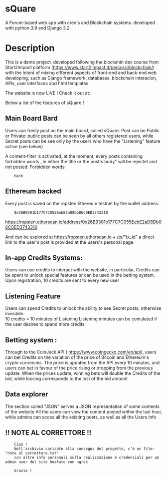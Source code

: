 # sQuare
A Forum-based web app with credis and Blockchain systems. 
developed with python 3.9 and Django 3.2

# Description
This is a demo project, developed following the blockahin dev course from Start2Impact platform (https://www.start2impact.it/percorsi/blockchain/) with the intent of mixing different aspects of front-end and back-end web developing, 
such as Django framework, databases, blockchain interacion, APIs, user interfaces and html templates.

The website is now LIVE ! 
Check it out at:

Below a list of the features of sQuare !


## Main Board Bard
Users can freely post on the main board, called sQuare.
Post can be Public or Private: public posts can be seen by all others registered users,
while Secret posts can be see only by the users who have the "Listening" feature active (see below)

A content-filter is activated, at the moment, every posts containing forbidden words , in either the title or the post's body" will be rejectet and not posted.
Forbidden words:
```buildoutcfg
    Hack
```
## Ethereum backed
Every post is saved on the ropsten Ethereum testnet by the wallet address:
```buildoutcfg
    0x26B9301b177C7C055EebE2aD8Db06C0ED3743310 
```
https://ropsten.etherscan.io/address/0x26B9301b177C7C055EebE2aD8Db06C0ED3743310

And can be explored at  https://ropsten.etherscan.io + /tx/"tx_id"
a direct link to the user's post is provided at the users's personal page.

## In-app Credits Systems:
Users can use credits to interact with the website, in particular, Credits can be spent to unlock special features or can be used in the betting system.
Upon registration, 10 credits are sent to every new user

## Listening Feature
Users can spend Credits to unlock the ability to see Secret posts, otherwise invisibile.\
10 credits = 10 minutes of Listening
Listening minutes can be cumulated if the user desires to spend more credits

## Betting system :
Through to the CoinJeck API ( https://www.coingecko.com/en/api), users can bet Credits on the variation of the price of Bitcoin and Ethereum's crypto currencies.
The price is updated from the API every 10 minutes, and users can bet in favour of the price rising or dropping from the previous update.
When the prices update, winning bets will double the Credits of the bid, while loosing corresponds to the lost of the bid amount

## Data explorer
The section called "JSON" serves a JSON representation of some contents of the website
All the users can view the content posted within the last hour,
while admins can acces all the existing posts, as well as all the Users Info 

## !! NOTE AL CORRETTORE !!
```buildoutcfg
    Ciao !
    Nell'archivio caricato alla consegna del progetto, c'è un file: "note al correttore.txt"
    con altre info personali sulla realizzazione e credenziali per un admin user del sito hostato con ngrok

    Grazie !
```
